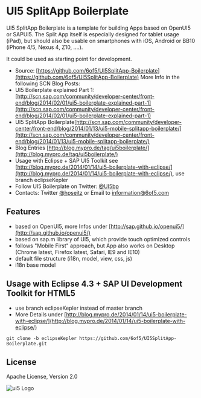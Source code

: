 # UI5 SplitApp Boilerplate

UI5 SplitApp Boilerplate is a template for building Apps based on OpenUI5 or SAPUI5.
The Split App itself is especially designed for tablet usage (iPad), but should also be usable on
smartphones with iOS, Android or BB10 (iPhone 4/5, Nexus 4, Z10, ....). 

It could be used as starting point for development.

* Source: [https://github.com/6of5/UI5SplitApp-Boilerplate](https://github.com/6of5/UI5SplitApp-Boilerplate)
More Info in the following SCN Blog Posts: 
* UI5 Boilerplate explained Part 1: [http://scn.sap.com/community/developer-center/front-end/blog/2014/02/01/ui5-boilerplate-explained-part-1](http://scn.sap.com/community/developer-center/front-end/blog/2014/02/01/ui5-boilerplate-explained-part-1)
* UI5 SplitApp Boilerplate[http://scn.sap.com/community/developer-center/front-end/blog/2014/01/13/ui5-mobile-splitapp-boilerplate/](http://scn.sap.com/community/developer-center/front-end/blog/2014/01/13/ui5-mobile-splitapp-boilerplate/)
* Blog Entries [http://blog.mypro.de/tag/ui5boilerplate/](http://blog.mypro.de/tag/ui5boilerplate/)
* Usage with Eclipse + SAP UI5 Toolkit see [http://blog.mypro.de/2014/01/14/ui5-boilerplate-with-eclipse/](http://blog.mypro.de/2014/01/14/ui5-boilerplate-with-eclipse/), use branch eclipseKepler
* Follow UI5 Boilerplate on Twitter: [@UI5bp](http://twitter.com/UI5bp)
* Contacts: Twitter [@hpseitz](http://twitter.com/hpseitz) or Email to information@6of5.com

## Features
* based on OpenUI5, more Infos under [http://sap.github.io/openui5/](http://sap.github.io/openui5/)
* based on sap.m library of UI5, which provide touch optimized controls
* follows "Mobile First" approach, but App also works on Desktop (Chrome latest, Firefox latest, Safari, IE9 and IE10)
* default file structure (i18n, model, view, css, js)
* i18n base model

## Usage with Eclipse 4.3 + SAP UI Development Toolkit for HTML5
* use branch eclipseKepler instead of master branch
* More Details under [http://blog.mypro.de/2014/01/14/ui5-boilerplate-with-eclipse/](http://blog.mypro.de/2014/01/14/ui5-boilerplate-with-eclipse/)
```
git clone -b eclipseKepler https://github.com/6of5/UI5SplitApp-Boilerplate.git
```

## License
Apache License, Version 2.0

![ui5 Logo](http://blog.mypro.de/wp-content/uploads/2014/01/ui5_144.jpg)